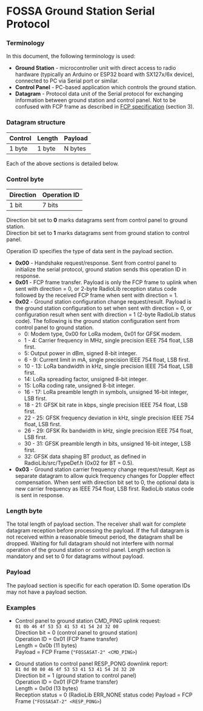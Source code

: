 # FOSSA Ground Station Serial Protocol

### Terminology

In this document, the following terminology is used:
* __Ground Station__ - microcontroller unit with direct access to radio hardware (typically an Arduino or ESP32 board with SX127x/6x device), connected to PC via Serial port or similar.
* __Control Panel__ - PC-based application which controls the ground station.
* __Datagram__ - Protocol data unit of the Serial protocol for exchanging information between ground station and control panel. Not to be confused with FCP frame as described in [FCP specification](https://github.com/FOSSASystems/FOSSASAT-1/blob/master/FOSSA%20Documents/FOSSASAT-1%20Comms%20Guide.pdf) (section 3).

### Datagram structure

| Control | Length | Payload |
| ------- | ------ | ------- |
| 1 byte  | 1 byte | N bytes |

Each of the above sections is detailed below.

### Control byte

| Direction | Operation ID |
| --------- | ------------ |
| 1 bit     | 7 bits       |

Direction bit set to __0__ marks datagrams sent from control panel to ground station.  
Direction bit set to __1__ marks datagrams sent from ground station to control panel.

Operation ID specifies the type of data sent in the payload section.

- __0x00__ - Handshake request/response. Sent from control panel to initialize the serial protocol, ground station sends this operation ID in response.
- __0x01__ - FCP frame transfer. Payload is only the FCP frame to uplink when sent with direction = 0, or 2-byte RadioLib reception status code followed by the received FCP frame when sent with direction = 1.
- __0x02__ - Ground station configuration change request/result. Payload is the ground station configuration to set when sent with direction = 0, or configuration result when sent with direction = 1 (2-byte RadioLib status code). The following is the ground station configuration sent from control panel to ground station.
  - 0: Modem type, 0x00 for LoRa modem, 0x01 for GFSK modem.
  - 1 - 4: Carrier frequency in MHz, single precision IEEE 754 float, LSB first.
  - 5: Output power in dBm, signed 8-bit integer.
  - 6 - 9: Current limit in mA, single precision IEEE 754 float, LSB first.
  - 10 - 13: LoRa bandwidth in kHz, single precision IEEE 754 float, LSB first.
  - 14: LoRa spreading factor, unsigned 8-bit integer.
  - 15: LoRa coding rate, unsigned 8-bit integer.
  - 16 - 17: LoRa preamble length in symbols, unsigned 16-bit integer, LSB first.
  - 18 - 21: GFSK bit rate in kbps, single precision IEEE 754 float, LSB first.
  - 22 - 25: GFSK frequency deviation in kHz, single precision IEEE 754 float, LSB first.
  - 26 - 29: GFSK Rx bandwidth in kHz, single precision IEEE 754 float, LSB first.
  - 30 - 31: GFSK preamble length in bits, unsigned 16-bit integer, LSB first.
  - 32: GFSK data shaping BT product, as defined in RadioLib/src/TypeDef.h (0x02 for BT = 0.5).
- __0x03__ - Ground station carrier frequency change request/result. Kept as separate datagram to allow quick frequency changes for Doppler effect compensation. When sent with direction bit set to 0, the optional data is new carrier frequency as IEEE 754 float, LSB first. RadioLib status code is sent in response.

### Length byte

The total length of payload section. The receiver shall wait for complete datagram reception before processing the payload. If the full datagram is not received within a reasonable timeout period, the datagram shall be dropped. Waiting for full datagram should not interfere with normal operation of the ground station or control panel. Length section is mandatory and set to 0 for datagrams without payload.

### Payload

The payload section is specific for each operation ID. Some operation IDs may not have a payload section.

### Examples

* Control panel to ground station CMD_PING uplink request:  
`01 0b 46 4f 53 53 41 53 41 54 2d 32 00`  
Direction bit = 0 (control panel to ground station)  
Operation ID = 0x01 (FCP frame transfer)  
Length = 0x0b (11 bytes)  
Payload = FCP Frame (`"FOSSASAT-2" <CMD_PING>`)

* Ground station to control panel RESP_PONG downlink report:  
`81 0d 00 00 46 4f 53 53 41 53 41 54 2d 32 20`  
Direction bit = 1 (ground station to control panel)  
Operation ID = 0x01 (FCP frame transfer)  
Length = 0x0d (13 bytes)  
Reception status = 0 (RadioLib ERR_NONE status code)
Payload = FCP Frame (`"FOSSASAT-2" <RESP_PONG>`)
